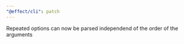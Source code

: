 ```yaml
---
"@effect/cli": patch
---
```


Repeated options can now be parsed independend of the order of the arguments
